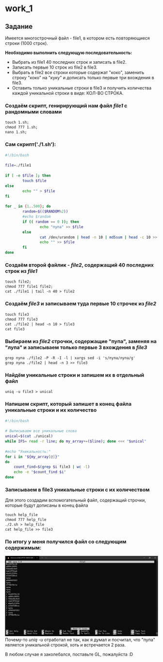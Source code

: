 # work_1

## Задание
Имеется многострочный файл - file1, в котором есть повторяющиеся строки (1000 строк). 

**Необходимо выполнить следующую последовательность:**
- Выбрать из file1 40 последних строк и записать в file2. 
- Записать первые 10 строк из file2 в file3.
- Выбрать в file2 все строки которые содержат "коко", заменить строку "коко" на "куку" и дописать только первые три вхождения в file3.
- Оставить только уникальные строки в file3 и получить количества каждой уникальной строки в виде: КОЛ-ВО СТРОКА.

### Создаём скрипт, генирирующий нам файл *file1* с рандомными словами
```
touch 1.sh;  
chmod 777 1.sh;   
nano 1.sh;  
```

### Сам скрипт('./1.sh'):
```bash
#!/bin/bash

file=./file1

if [ -e $file ]; then
        touch $file
else
        echo "" > $file
fi

for _ in {1..500}; do
        random=$(($RANDOM%2))
        #echo $random
        if (( random == 0 )); then
                echo "пупа" >> $file
        else
                cat /dev/urandom | head -n 10 | md5sum | head -c 10 >> $file
                echo "" >> $file
        fi
done
```
### Создаём второй файлик - *file2*, cодержащий 40 последних строк из *file1*
```
touch file2; 
chmod 777 file1 file2; 
cat ./file1 | tail -n 40 > file2
```
### Создаём *file3* и записываем туда первые 10 строчек из *file2*
```
touch file3
chmod 777 file3
cat ./file2 | head -n 10 > file3
cat file3
```
### Выбираем из *file2* строчки, содержащие "пупа", заменяя на "лупа" и записываем только первые 3 вхождения в *file3*
```
grep пупа ./file2 -P -R -I -l | xargs sed -i 's/пупа/лупа/g'
grep лупа ./file2 | head -n 3 >> file3
```
### Найдём уникальные строки и запишем их в отдельный файл
```
uniq -u file3 > unical
```
### Напишем скрипт, который запишет в конец файла уникальные строки и их количество
```bash
#!/bin/bash

# Выписываем все уникальные слова
unical=$(cat ./unical)
while IFS= read -r line; do my_array+=($line); done <<< "$unical"

#echo "Уникальность:"
for i in "${my_array[@]}"
do
    count_find=$(grep $i file3 | wc -l)
    echo -e "$count_find $i"
done
```
### Записываем в file3 уникальные строки с их количеством
Для этого создадим вспомогательный файл, содержащий строчки, которые будут дописаны в конец файла
```
touch help_file 
chmod 777 help_file
./2.sh > help_file
cat help_file >> file3
```
### По итогу у меня получился файл со следующим содержимым:
![Итоговый результат](final.png)
Почему-то *uniq -u* отработал не так, как я думал и посчитал, что "пупа" является уникальной строкой, хоть и встречается 2 раза. 

В любом случае я заколебался, поставьте GL, пожалуйста :D
